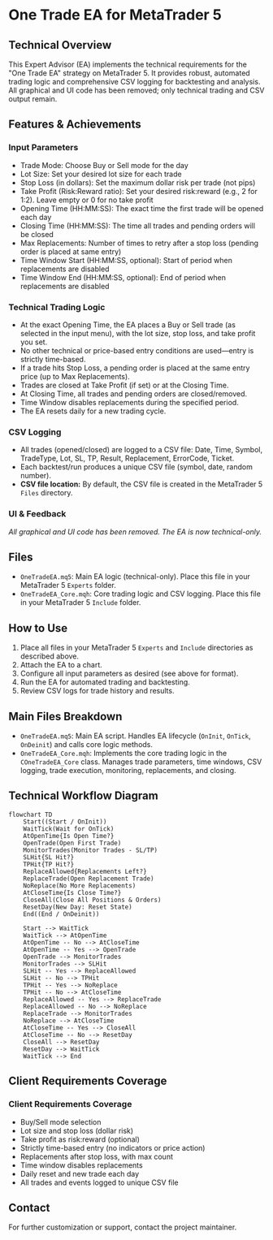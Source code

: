 # One Trade EA for MetaTrader 5


## Technical Overview

This Expert Advisor (EA) implements the technical requirements for the "One Trade EA" strategy on MetaTrader 5. It provides robust, automated trading logic and comprehensive CSV logging for backtesting and analysis. All graphical and UI code has been removed; only technical trading and CSV output remain.

## Features & Achievements



### Input Parameters

- Trade Mode: Choose Buy or Sell mode for the day
- Lot Size: Set your desired lot size for each trade
- Stop Loss (in dollars): Set the maximum dollar risk per trade (not pips)
- Take Profit (Risk:Reward ratio): Set your desired risk:reward (e.g., 2 for 1:2). Leave empty or 0 for no take profit
- Opening Time (HH:MM:SS): The exact time the first trade will be opened each day
- Closing Time (HH:MM:SS): The time all trades and pending orders will be closed
- Max Replacements: Number of times to retry after a stop loss (pending order is placed at same entry)
- Time Window Start (HH:MM:SS, optional): Start of period when replacements are disabled
- Time Window End (HH:MM:SS, optional): End of period when replacements are disabled


### Technical Trading Logic

- At the exact Opening Time, the EA places a Buy or Sell trade (as selected in the input menu), with the lot size, stop loss, and take profit you set.
- No other technical or price-based entry conditions are used—entry is strictly time-based.
- If a trade hits Stop Loss, a pending order is placed at the same entry price (up to Max Replacements).
- Trades are closed at Take Profit (if set) or at the Closing Time.
- At Closing Time, all trades and pending orders are closed/removed.
- Time Window disables replacements during the specified period.
- The EA resets daily for a new trading cycle.



### CSV Logging

- All trades (opened/closed) are logged to a CSV file: Date, Time, Symbol, TradeType, Lot, SL, TP, Result, Replacement, ErrorCode, Ticket.
- Each backtest/run produces a unique CSV file (symbol, date, random number).
- **CSV file location:** By default, the CSV file is created in the MetaTrader 5 `Files` directory.


### UI & Feedback

*All graphical and UI code has been removed. The EA is now technical-only.*


## Files

- `OneTradeEA.mq5`: Main EA logic (technical-only). Place this file in your MetaTrader 5 `Experts` folder.
- `OneTradeEA_Core.mqh`: Core trading logic and CSV logging. Place this file in your MetaTrader 5 `Include` folder.



## How to Use

1. Place all files in your MetaTrader 5 `Experts` and `Include` directories as described above.
2. Attach the EA to a chart.
3. Configure all input parameters as desired (see above for format).
4. Run the EA for automated trading and backtesting.
5. Review CSV logs for trade history and results.


## Main Files Breakdown

- `OneTradeEA.mq5`: Main EA script. Handles EA lifecycle (`OnInit`, `OnTick`, `OnDeinit`) and calls core logic methods.
- `OneTradeEA_Core.mqh`: Implements the core trading logic in the `COneTradeEA_Core` class. Manages trade parameters, time windows, CSV logging, trade execution, monitoring, replacements, and closing.


## Technical Workflow Diagram

```mermaid
flowchart TD
    Start((Start / OnInit))
    WaitTick(Wait for OnTick)
    AtOpenTime{Is Open Time?}
    OpenTrade(Open First Trade)
    MonitorTrades(Monitor Trades - SL/TP)
    SLHit{SL Hit?}
    TPHit{TP Hit?}
    ReplaceAllowed{Replacements Left?}
    ReplaceTrade(Open Replacement Trade)
    NoReplace(No More Replacements)
    AtCloseTime{Is Close Time?}
    CloseAll(Close All Positions & Orders)
    ResetDay(New Day: Reset State)
    End((End / OnDeinit))

    Start --> WaitTick
    WaitTick --> AtOpenTime
    AtOpenTime -- No --> AtCloseTime
    AtOpenTime -- Yes --> OpenTrade
    OpenTrade --> MonitorTrades
    MonitorTrades --> SLHit
    SLHit -- Yes --> ReplaceAllowed
    SLHit -- No --> TPHit
    TPHit -- Yes --> NoReplace
    TPHit -- No --> AtCloseTime
    ReplaceAllowed -- Yes --> ReplaceTrade
    ReplaceAllowed -- No --> NoReplace
    ReplaceTrade --> MonitorTrades
    NoReplace --> AtCloseTime
    AtCloseTime -- Yes --> CloseAll
    AtCloseTime -- No --> ResetDay
    CloseAll --> ResetDay
    ResetDay --> WaitTick
    WaitTick --> End
```


## Client Requirements Coverage


### Client Requirements Coverage

- Buy/Sell mode selection
- Lot size and stop loss (dollar risk)
- Take profit as risk:reward (optional)
- Strictly time-based entry (no indicators or price action)
- Replacements after stop loss, with max count
- Time window disables replacements
- Daily reset and new trade each day
- All trades and events logged to unique CSV file



## Contact

For further customization or support, contact the project maintainer.